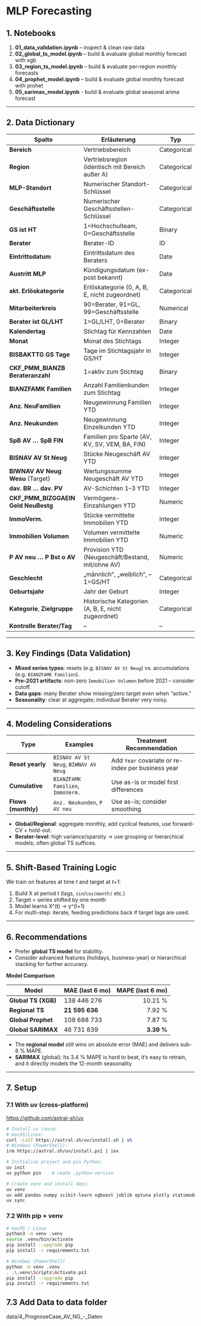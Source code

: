# MLP Forecasting

## 1. Notebooks
1. **01_data_validation.ipynb** – inspect & clean raw data  
2. **02_global_ts_model.ipynb**   – build & evaluate global monthly forecast with xgb
3. **03_region_ts_model.ipynb**   – build & evaluate per-region monthly forecasts 
4. **04_prophet_model.ipynb**     – build & evaluate global monthly forecast with prohet
5. **05_sarimax_model.ipynb**     - build & evaluate global seasonal arima forecast
---

## 2. Data Dictionary

| Spalte                               | Erläuterung                                                                                         | Typ         |
|--------------------------------------|-----------------------------------------------------------------------------------------------------|-------------|
| **Bereich**                          | Vertriebsbereich                                                                                    | Categorical |
| **Region**                           | Vertriebsregion (identisch mit Bereich außer A)                                                     | Categorical |
| **MLP-Standort**                     | Numerischer Standort-Schlüssel                                                                      | Categorical |
| **Geschäftsstelle**                  | Numerischer Geschäftsstellen-Schlüssel                                                               | Categorical |
| **GS ist HT**                        | 1=Hochschulteam, 0=Geschäftsstelle                                                                  | Binary      |
| **Berater**                          | Berater-ID                                                                                          | ID          |
| **Eintrittsdatum**                   | Eintrittsdatum des Beraters                                                                         | Date        |
| **Austritt MLP**                     | Kündigungsdatum (ex-post bekannt)                                                                   | Date        |
| **akt. Erlöskategorie**              | Erlöskategorie (0, A, B, E, nicht zugeordnet)                                                       | Categorical |
| **Mitarbeiterkreis**                 | 90=Berater, 91=GL, 99=Geschäftsstelle                                                               | Numerical   |
| **Berater ist GL/LHT**               | 1=GL/LHT, 0=Berater                                                                                 | Binary      |
| **Kalendertag**                      | Stichtag für Kennzahlen                                                                             | Date        |
| **Monat**                            | Monat des Stichtags                                                                                 | Integer     |
| **BISBAKTTG GS Tage**                | Tage im Stichtagsjahr in GS/HT                                                                       | Integer     |
| **CKF_PMM_BIANZB Berateranzahl**     | 1=aktiv zum Stichtag                                                                                 | Binary      |
| **BIANZFAMK Familien**               | Anzahl Familienkunden zum Stichtag                                                                  | Integer     |
| **Anz. NeuFamilien**                 | Neugewinnung Familien YTD                                                                           | Integer     |
| **Anz. Neukunden**                   | Neugewinnung Einzelkunden YTD                                                                        | Integer     |
| **SpB AV … SpB FIN**                 | Familien pro Sparte (AV, KV, SV, VEM, BA, FIN)                                                       | Integer     |
| **BISNAV AV St Neug**                | Stücke Neugeschäft AV YTD                                                                            | Integer     |
| **BIWNAV AV Neug Wesu** (Target)     | Wertungssumme Neugeschäft AV YTD                                                                     | Integer     |
| **dav. BR … dav. PV**                | AV-Schichten 1–3 YTD                                                                                  | Integer     |
| **CKF_PMM_BIZGGAEIN Geld NeuBestg**   | Vermögens-Einzahlungen YTD                                                                           | Numeric     |
| **ImmoVerm.**                        | Stücke vermittelte Immobilien YTD                                                                    | Integer     |
| **Immobilien Volumen**               | Volumen vermittelte Immobilien YTD                                                                   | Numeric     |
| **P AV neu … P Bst o AV**             | Provision YTD (Neugeschäft/Bestand, mit/ohne AV)                                                     | Numeric     |
| **Geschlecht**                       | „männlich“, „weiblich“, –1=GS/HT                                                                     | Categorical |
| **Geburtsjahr**                      | Jahr der Geburt                                                                                      | Integer     |
| **Kategorie**, **Zielgruppe**        | Historische Kategorien (A, B, E, nicht zugeordnet)                                                   | Categorical |
| **Kontrolle Berater/Tag**            | –                                                                         | –           |

---

## 3. Key Findings (Data Validation)
- **Mixed series types**: resets (e.g. `BISNAV AV St Neug`) vs. accumulations (e.g. `BIANZFAMK Familien`).  
- **Pre-2021 artifacts**: non-zero `Immobilien Volumen` before 2021 – consider cutoff.  
- **Data gaps**: many Berater show missing/zero target even when “active.”  
- **Seasonality**: clear at aggregate; individual Berater very noisy.

---

## 4. Modeling Considerations

| Type               | Examples                           | Treatment Recommendation                                   |
|--------------------|------------------------------------|------------------------------------------------------------|
| **Reset yearly**   | `BISNAV AV St Neug`, `BIWNAV AV Neug` | Add `Year` covariate or re-index per business year          |
| **Cumulative**     | `BIANZFAMK Familien`, `ImmoVerm.`   | Use as-is or model first differences                       |
| **Flows (monthly)**| `Anz. Neukunden`, `P AV neu`        | Use as-is; consider smoothing                              |

- **Global/Regional**: aggregate monthly, add cyclical features, use forward-CV + hold-out.  
- **Berater-level**: high variance/sparsity → use grouping or hierarchical models; often global TS suffices.

---

## 5. Shift-Based Training Logic
We train on features at time *t* and target at *t+1*:
1. Build X at period *t* (lags, `sin`/`cos(month)` etc.)  
2. Target = series shifted by one month  
3. Model learns X^(t) → y^(t+1)  
4. For multi-step: iterate, feeding predictions back if target lags are used.

---

## 6. Recommendations
- Prefer **global TS model** for stability.  
- Consider advanced features (holidays, business-year) or hierarchical stacking for further accuracy.

**Model Comparison**

| Model                      | MAE (last 6 mo)    | MAPE (last 6 mo) |
|----------------------------|--------------------|-----------------:|
| **Global TS (XGB)**     | 138 446 276        | 10.21 %         |
| **Regional TS**            |  **21 595 636**        |  7.92 %         |
| **Global Prophet**         | 108 688 733        |  7.87 %      |
| **Global SARIMAX**         | 46 731 839       |  **3.39 %**       |


- The **regional model** still wins on absolute error (MAE) and delivers sub-8 % MAPE.  
- **SARIMAX** (global): Its 3.4 % MAPE is hard to beat, it’s easy to retrain, and it directly models the 12-month seasonality 

---

## 7. Setup


### 7.1 With uv (cross-platform)
https://github.com/astral-sh/uv

```bash
# Install uv (once)
# macOS/Linux:
curl -LsSf https://astral.sh/uv/install.sh | sh
# Windows (PowerShell):
irm https://astral.sh/uv/install.ps1 | iex

# Initialize project and pin Python:
uv init
uv python pin    # reads .python-version

# Create venv and install deps:
uv venv
uv add pandas numpy scikit-learn xgboost joblib optuna plotly statsmodels seaborn matplotlib openpyxl
uv sync
```

### 7.2 With pip + venv
```bash
# macOS / Linux
python3 -m venv .venv
source .venv/bin/activate
pip install --upgrade pip
pip install -r requirements.txt

# Windows (PowerShell)
python -m venv .venv
. .\.venv\Scripts\Activate.ps1
pip install --upgrade pip
pip install -r requirements.txt
```

## 7.3 Add Data to data folder

data/4_PrognoseCase_AV_NG_-_Daten